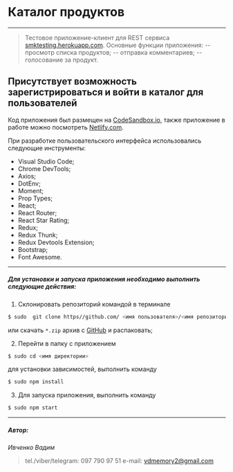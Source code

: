 # Каталог продуктов

---

> Тестовое приложение-клиент для REST сервиса [smktesting.herokuapp.com](http://smktesting.herokuapp.com/).
> Основные функции приложения:
> -- просмотр списка продуктов;
> -- отправка комментариев;
> -- голосование за продукт.

## Присутствует возможность зарегистрироваться и войти в каталог для пользователей

Код приложения был размещен на [CodeSandbox.io](), также приложение в работе можно посмотреть [Netlify.com]().

При разработке пользовательского интерфейса использовались следующие инструменты:

- Visual Studio Code;
- Chrome DevTools;
- Axios;
- DotEnv;
- Moment;
- Prop Types;
- React;
- React Router;
- React Star Rating;
- Redux;
- Redux Thunk;
- Redux Devtools Extension;
- Bootstrap;
- Font Awesome.

---

##### Для установки и запуска приложения необходимо выполнить следующие действия:

1.  Склонировать репозиторий командой в терминале

```sh
$ sudo  git clone https//github.com/ <имя пользователя>/<имя репозитория>.git
```

или скачать `*.zip` архив с [GitHub](https://github.com/) и распаковать;

2.  Перейти в папку с приложением

```sh
$ sudo cd <имя директории>
```

для установки зависимостей, выполнить команду

```sh
$ sudo npm install
```

3. Для запуска приложения, выполнить команду

```sh
$ sudo npm start
```

---

##### Автор:

_Ивченко Вадим_

> tel./viber/telegram: 097 790 97 51
> e-mail: vdmemory2@gmail.com
